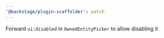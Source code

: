 ```yaml
---
'@backstage/plugin-scaffolder': patch
---
```


Forward `ui:disabled` in `OwnedEntityPicker` to allow disabling it
